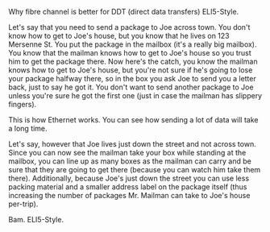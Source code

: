 Why fibre channel is better for DDT (direct data transfers) ELI5-Style.

Let's say that you need to send a package to Joe across town. You don't know how to get to Joe's house, but you know that he lives on 123 Mersenne St. You put the package in the mailbox (it's a really big mailbox). You know that the mailman knows how to get to Joe's house so you trust him to get the package there. Now here's the catch, you know the mailman knows how to get to Joe's house, but you're not sure if he's going to lose your package halfway there, so in the box you ask Joe to send you a letter back, just to say he got it. You don't want to send another package to Joe unless you're sure he got the first one (just in case the mailman has slippery fingers).

This is how Ethernet works. You can see how sending a lot of data will take a long time.

Let's say, however that Joe lives just down the street and not across town. Since you can now see the mailman take your box while standing at the mailbox, you can line up as many boxes as the mailman can carry and be sure that they are going to get there (because you can watch him take them there). Additionally, because Joe's just down the street you can use less packing material and a smaller address label on the package itself (thus increasing the number of packages Mr. Mailman can take to Joe's house per-trip).

Bam. ELI5-Style.
